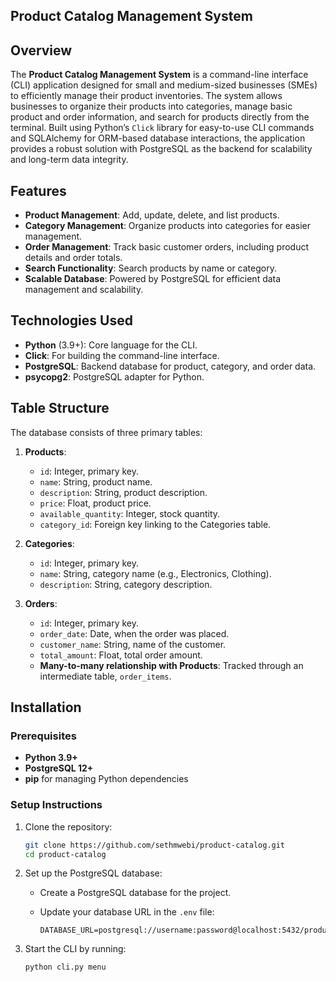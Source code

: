 ## Product Catalog Management System

## Overview

The **Product Catalog Management System** is a command-line interface (CLI) application designed for small and medium-sized businesses (SMEs) to efficiently manage their product inventories. The system allows businesses to organize their products into categories, manage basic product and order information, and search for products directly from the terminal. Built using Python’s `Click` library for easy-to-use CLI commands and SQLAlchemy for ORM-based database interactions, the application provides a robust solution with PostgreSQL as the backend for scalability and long-term data integrity.

## Features

- **Product Management**: Add, update, delete, and list products.
- **Category Management**: Organize products into categories for easier management.
- **Order Management**: Track basic customer orders, including product details and order totals.
- **Search Functionality**: Search products by name or category.
- **Scalable Database**: Powered by PostgreSQL for efficient data management and scalability.

## Technologies Used

- **Python** (3.9+): Core language for the CLI.
- **Click**: For building the command-line interface.
- **PostgreSQL**: Backend database for product, category, and order data.
- **psycopg2**: PostgreSQL adapter for Python.

## Table Structure

The database consists of three primary tables:

1. **Products**:

   - `id`: Integer, primary key.
   - `name`: String, product name.
   - `description`: String, product description.
   - `price`: Float, product price.
   - `available_quantity`: Integer, stock quantity.
   - `category_id`: Foreign key linking to the Categories table.

2. **Categories**:

   - `id`: Integer, primary key.
   - `name`: String, category name (e.g., Electronics, Clothing).
   - `description`: String, category description.

3. **Orders**:
   - `id`: Integer, primary key.
   - `order_date`: Date, when the order was placed.
   - `customer_name`: String, name of the customer.
   - `total_amount`: Float, total order amount.
   - **Many-to-many relationship with Products**: Tracked through an intermediate table, `order_items`.

## Installation

### Prerequisites

- **Python 3.9+**
- **PostgreSQL 12+**
- **pip** for managing Python dependencies

### Setup Instructions

1. Clone the repository:

   ```bash
   git clone https://github.com/sethmwebi/product-catalog.git
   cd product-catalog
   ```

2. Set up the PostgreSQL database:

   - Create a PostgreSQL database for the project.
   - Update your database URL in the `.env` file:

     ```
     DATABASE_URL=postgresql://username:password@localhost:5432/product_catalog_db
     ```

3. Start the CLI by running:

   ```bash
   python cli.py menu
   ```
